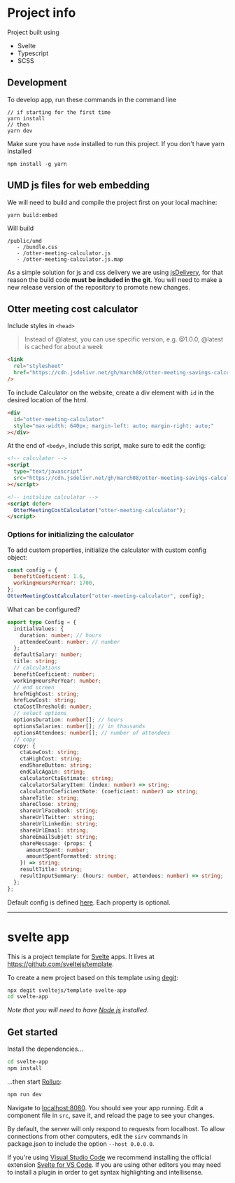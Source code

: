 # Project info

Project built using

- Svelte
- Typescript
- SCSS

## Development

To develop app, run these commands in the command line

```
// if starting for the first time
yarn install
// then
yarn dev

```

Make sure you have `node` installed to run this project. If you don't have yarn installed

```
npm install -g yarn
```

## UMD js files for web embedding

We will need to build and compile the project first on your local machine:

```
yarn build:embed
```

Will build

```
/public/umd
   - /bundle.css
   - /otter-meeting-calculator.js
   - /otter-meeting-calculator.js.map
```

As a simple solution for js and css delivery we are using [jsDelivery](https://www.jsdelivr.com/), for that reason the build code **must be included in the git**. You will need to make a new release version of the repository to promote new changes.

## Otter meeting cost calculator

Include styles in `<head>`

> Instead of @latest, you can use specific version, e.g. @1.0.0, @latest is cached for about a week

```html
<link
  rel="stylesheet"
  href="https://cdn.jsdelivr.net/gh/march08/otter-meeting-savings-calculator@latest/public/umd/bundle.css"
/>
```

To include Calculator on the website, create a div element with `id` in the desired location of the html.

```html
<div
  id="otter-meeting-calculator"
  style="max-width: 640px; margin-left: auto; margin-right: auto;"
></div>
```

At the end of `<body>`, include this script, make sure to edit the config:

```html
<!-- calculator -->
<script
  type="text/javascript"
  src="https://cdn.jsdelivr.net/gh/march08/otter-meeting-savings-calculator@latest/public/umd/otter-meeting-calculator.js"
></script>

<!-- initalize calculator -->
<script defer>
  OtterMeetingCostCalculator("otter-meeting-calculator");
</script>
```

### Options for initializing the calculator

To add custom properties, initialize the calculator with custom config object:

```javascript
const config = {
  benefitCoeficient: 1.6,
  workingHoursPerYear: 1700,
};
OtterMeetingCostCalculator("otter-meeting-calculator", config);
```

What can be configured?

```typescript
export type Config = {
  initialValues: {
    duration: number; // hours
    attendeeCount: number; // number
  };
  defaultSalary: number;
  title: string;
  // calculations
  benefitCoeficient: number;
  workingHoursPerYear: number;
  // end screen
  hrefHighCost: string;
  hrefLowCost: string;
  ctaCostThreshold: number;
  // select options
  optionsDuration: number[]; // hours
  optionsSalaries: number[]; // in thousands
  optionsAttendees: number[]; // number of attendees
  // copy
  copy: {
    ctaLowCost: string;
    ctaHighCost: string;
    endShareButton: string;
    endCalcAgain: string;
    calculatorCtaEstimate: string;
    calculatorSalaryItem: (index: number) => string;
    calculatorCoeficientNote: (coeficient: number) => string;
    shareTitle: string;
    shareClose: string;
    shareUrlFacebook: string;
    shareUrlTwitter: string;
    shareUrlLinkedin: string;
    shareUrlEmail: string;
    shareEmailSubjet: string;
    shareMessage: (props: {
      amountSpent: number;
      amountSpentFormatted: string;
    }) => string;
    resultTitle: string;
    resultInputSummary: (hours: number, attendees: number) => string;
  };
};
```

Default config is defined [here](https://github.com/march08/otter-meeting-savings-calculator/blob/main/src/config.ts). Each property is optional.

---

# svelte app

This is a project template for [Svelte](https://svelte.dev) apps. It lives at https://github.com/sveltejs/template.

To create a new project based on this template using [degit](https://github.com/Rich-Harris/degit):

```bash
npx degit sveltejs/template svelte-app
cd svelte-app
```

_Note that you will need to have [Node.js](https://nodejs.org) installed._

## Get started

Install the dependencies...

```bash
cd svelte-app
npm install
```

...then start [Rollup](https://rollupjs.org):

```bash
npm run dev
```

Navigate to [localhost:8080](http://localhost:8080). You should see your app running. Edit a component file in `src`, save it, and reload the page to see your changes.

By default, the server will only respond to requests from localhost. To allow connections from other computers, edit the `sirv` commands in package.json to include the option `--host 0.0.0.0`.

If you're using [Visual Studio Code](https://code.visualstudio.com/) we recommend installing the official extension [Svelte for VS Code](https://marketplace.visualstudio.com/items?itemName=svelte.svelte-vscode). If you are using other editors you may need to install a plugin in order to get syntax highlighting and intellisense.
